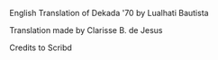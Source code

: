 English Translation of Dekada '70 by Lualhati Bautista

Translation made by Clarisse B. de Jesus

Credits to Scribd
